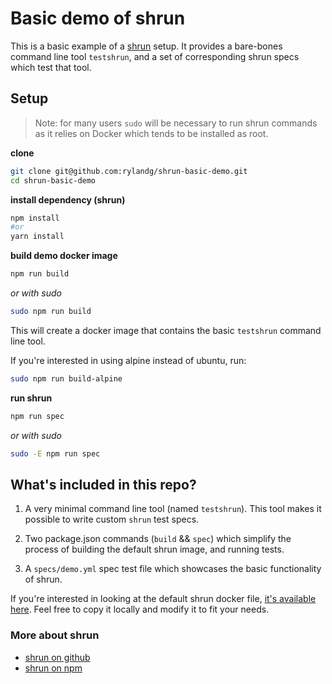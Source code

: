 # Basic demo of shrun

This is a basic example of a [shrun](https://www.npmjs.com/package/shrun) setup. It provides a bare-bones command line tool `testshrun`, and a set of corresponding shrun specs which test that tool.

## Setup

> Note: for many users `sudo` will be necessary to run shrun commands as it relies on Docker which tends to be installed as root.

**clone**

```bash
git clone git@github.com:rylandg/shrun-basic-demo.git
cd shrun-basic-demo
```

**install dependency (shrun)**

```bash
npm install
#or
yarn install
```

**build demo docker image**

```bash
npm run build
```

*or with sudo*

```bash
sudo npm run build
```

This will create a docker image that contains the basic `testshrun` command line tool.

If you're interested in using alpine instead of ubuntu, run:

```bash
sudo npm run build-alpine
```

**run shrun**

```bash
npm run spec
```

*or with sudo*

```bash
sudo -E npm run spec
```

## What's included in this repo?

1. A very minimal command line tool (named `testshrun`). This tool makes it possible to write custom `shrun` test specs.

2. Two package.json commands (`build` && `spec`) which simplify the process of building the default shrun image, and running tests.

3. A `specs/demo.yml` spec test file which showcases the basic functionality of shrun.

If you're interested in looking at the default shrun docker file, [it's available here](https://github.com/rylandg/shrun/blob/master/docker_files/Dockerfile). Feel free to copy it locally and modify it to fit your needs.

### More about shrun

* [shrun on github](https://github.com/rylandg/shrun)
* [shrun on npm](https://www.npmjs.com/package/shrun)
